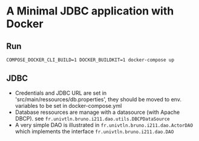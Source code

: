 # A Minimal JDBC application with Docker

## Run
```COMPOSE_DOCKER_CLI_BUILD=1 DOCKER_BUILDKIT=1 docker-compose up```

## JDBC
 * Credentials and JDBC URL are set in 'src/main/ressources/db.properties', they should be moved to env. variables to be set in docker-compose.yml
 * Database ressources are manage with a datasource (with Apache DBCP). see ```fr.univtln.bruno.i211.dao.utils.DBCPDataSource```
 * A very simple DAO is illustrated in ```fr.univtln.bruno.i211.dao.ActorDAO``` which implements the interface ```fr.univtln.bruno.i211.dao.DAO```
 